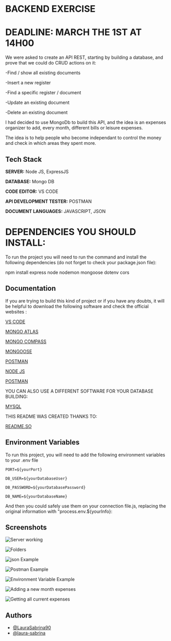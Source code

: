 
# BACKEND EXERCISE

# DEADLINE: MARCH THE 1ST AT 14H00

We were asked to create an API REST, starting by building  a database, and prove that we could do CRUD actions on it:

-Find / show all existing documents

-Insert a new register

-Find a specific register / document

-Update an existing document

-Delete an existing document

I had decided to use MongoDb to build this API, and the idea is an expenses organizer to add, every month, different bills or leisure expenses.

The idea is to help people who become independant to control the money and check in which areas they spent more.



## Tech Stack


**SERVER:** Node JS, ExpressJS

**DATABASE:** Mongo DB

**CODE EDITOR:** VS CODE

**API DEVELOPMENT TESTER:** POSTMAN

**DOCUMENT LANGUAGES:** JAVASCRIPT, JSON

# DEPENDENCIES YOU SHOULD INSTALL:

To run the project you will need to run the command and install the following dependencies (do not forget to check your package.json file):

npm install express node nodemon mongoose dotenv cors 

## Documentation

If you are trying to build this kind of project or if you have any doubts, it will be helpful to download the following software and check the official websites :

[VS CODE](https://code.visualstudio.com/)

[MONGO ATLAS](https://www.mongodb.com/es/atlas/database)

[MONGO COMPASS](https://www.mongodb.com/es/products/tools/compass)

[MONGOOSE](https://mongoosejs.com/)

[POSTMAN](https://www.postman.com/)

[NODE JS](https://nodejs.org/dist/latest-v14.x/docs/api/)

[POSTMAN](https://www.postman.com/)


YOU CAN ALSO USE A DIFFERENT SOFTWARE FOR YOUR DATABASE BUILDING:

[MYSQL](https://dev.mysql.com/)


THIS README WAS CREATED THANKS TO:

[README.SO](https://readme.so/)





## Environment Variables

To run this project, you will need to add the following environment variables to your .env file

`PORT=${yourPort}`

`DB_USER=${yourDatabaseUser}`

`DB_PASSWORD=${yourDatabasePassword}`

`DB_NAME=${yourDatabaseName}`


And then you could safely use them on your connection file.js, replacing the original information with "process.env.${yourInfo}:


## Screenshots

![Server working](src/public-images/serverOn.png)

![Folders](src/public-images/folders.png)

![json Example](src/public-images/jsonExample.png)

![Postman Example](src/public-images/postmanExample.png)

![Environment Variable Example](src/public-images/varEnvExample.png)

![Adding a new month expenses](src/public-images/postNew.png)

![Getting all current expenses](src/public-images/getAll.png)


## Authors

- [@LauraSabrina90](https://github.com/LauraSabrina90)
- [@laura-sabrina](https://www.linkedin.com/in/laura-sabrina/)

